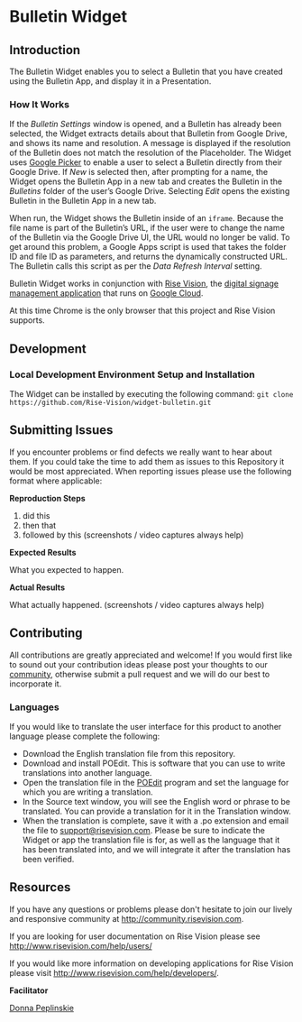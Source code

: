 # Bulletin Widget

## Introduction
The Bulletin Widget enables you to select a Bulletin that you have created using the Bulletin App, and display it in a Presentation.

### How It Works
If the *Bulletin Settings* window is opened, and a Bulletin has already been selected, the Widget extracts details about that Bulletin from Google Drive, and shows its name and resolution. A message is displayed if the resolution of the Bulletin does not match the resolution of the Placeholder. The Widget uses [Google Picker](https://developers.google.com/picker/) to enable a user to select a Bulletin directly from their Google Drive. If *New* is selected then, after prompting for a name, the Widget opens the Bulletin App in a new tab and creates the Bulletin in the *Bulletins* folder of the user’s Google Drive. Selecting *Edit* opens the existing Bulletin in the Bulletin App in a new tab.

When run, the Widget shows the Bulletin inside of an `iframe`. Because the file name is part of the Bulletin’s URL, if the user were to change the name of the Bulletin via the Google Drive UI, the URL would no longer be valid. To get around this problem, a Google Apps script is used that takes the folder ID and file ID as parameters, and returns the dynamically constructed URL. The Bulletin calls this script as per the *Data Refresh Interval* setting.

Bulletin Widget works in conjunction with [Rise Vision](http://www.risevision.com), the [digital signage management application](http://rva.risevision.com/) that runs on [Google Cloud](https://cloud.google.com).

At this time Chrome is the only browser that this project and Rise Vision supports.

## Development

### Local Development Environment Setup and Installation
The Widget can be installed by executing the following command: `git clone https://github.com/Rise-Vision/widget-bulletin.git`

## Submitting Issues
If you encounter problems or find defects we really want to hear about them. If you could take the time to add them as issues to this Repository it would be most appreciated. When reporting issues please use the following format where applicable:

**Reproduction Steps**

1. did this
2. then that
3. followed by this (screenshots / video captures always help)

**Expected Results**

What you expected to happen.

**Actual Results**

What actually happened. (screenshots / video captures always help)

## Contributing
All contributions are greatly appreciated and welcome! If you would first like to sound out your contribution ideas please post your thoughts to our [community](http://community.risevision.com), otherwise submit a pull request and we will do our best to incorporate it.

### Languages
If you would like to translate the user interface for this product to another language please complete the following:
- Download the English translation file from this repository.
- Download and install POEdit. This is software that you can use to write translations into another language.
- Open the translation file in the [POEdit](http://www.poedit.net/) program and set the language for which you are writing a translation.
- In the Source text window, you will see the English word or phrase to be translated. You can provide a translation for it in the Translation window.
- When the translation is complete, save it with a .po extension and email the file to support@risevision.com. Please be sure to indicate the Widget or app the translation file is for, as well as the language that it has been translated into, and we will integrate it after the translation has been verified.

## Resources
If you have any questions or problems please don't hesitate to join our lively and responsive community at http://community.risevision.com.

If you are looking for user documentation on Rise Vision please see http://www.risevision.com/help/users/

If you would like more information on developing applications for Rise Vision please visit http://www.risevision.com/help/developers/.

**Facilitator**

[Donna Peplinskie](https://github.com/donnapep "Donna Peplinskie")